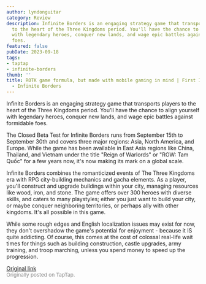```yaml
---
author: lyndonguitar
category: Review
description: Infinite Borders is an engaging strategy game that transports players
  to the heart of the Three Kingdoms period. You'll have the chance to align yourself
  with legendary heroes, conquer new lands, and wage epic battles against formidable
  foes.
featured: false
pubDate: 2023-09-18
tags:
- taptap
- infinite-borders
thumb: ''
title: ROTK game formula, but made with mobile gaming in mind | First Impressions
  - Infinite Borders
---
```


Infinite Borders is an engaging strategy game that transports players to the heart of the Three Kingdoms period. You'll have the chance to align yourself with legendary heroes, conquer new lands, and wage epic battles against formidable foes.

The Closed Beta Test for Infinite Borders runs from September 15th to September 30th and covers three major regions: Asia, North America, and Europe. While the game has been available in East Asia regions like China, Thailand, and Vietnam under the title "Reign of Warlords" or "ROW: Tam Quốc" for a few years now, it's now making its mark on a global scale.

Infinite Borders combines the romanticized events of The Three Kingdoms era with RPG city-building mechanics and gacha elements. As a player, you'll construct and upgrade buildings within your city, managing resources like wood, iron, and stone. The game offers over 300 heroes with diverse skills, and caters to many playstyles; either you just want to build your city, or maybe conquer neighboring territories, or perhaps ally with other kingdoms. It's all possible in this game.

While some rough edges and English localization issues may exist for now, they don't overshadow the game's potential for enjoyment - because it IS quite addicting. Of course, this comes at the cost of colossal real-life wait times for things such as building construction, castle upgrades, army training, and troop marching, unless you spend money to speed up the progression.

[Original link](https://www.taptap.io/post/6312501)<br><span style="font-size: 0.95em; color: #888;">Originally posted on TapTap.</span>